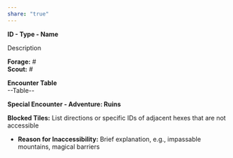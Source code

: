 ```yaml
---  
share: "true"  
---  
```

  
**ID - Type - Name**    
    
Description    
    
**Forage:** #    
**Scout:** #    
    
**Encounter Table**    
--Table--    
    
**Special Encounter - Adventure: Ruins**    
    
**Blocked Tiles:** List directions or specific IDs of adjacent hexes that are not accessible    
- **Reason for Inaccessibility:** Brief explanation, e.g., impassable mountains, magical barriers